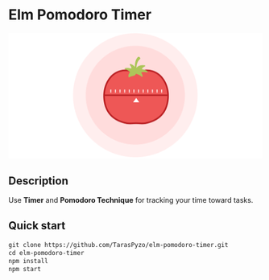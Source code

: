 # Elm Pomodoro Timer

![Elm Pomodoro Timer Logo](/images/logo.png)

## Description
Use **Timer** and **Pomodoro Technique** for tracking your time toward tasks.

## Quick start

```
git clone https://github.com/TarasPyzo/elm-pomodoro-timer.git
cd elm-pomodoro-timer
npm install
npm start
```
